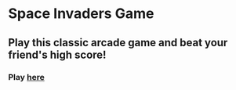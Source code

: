 # Space Invaders Game

## Play this classic arcade game and beat your friend's high score!

### Play [here](https://dantevlee.github.io/space-invaders/)
